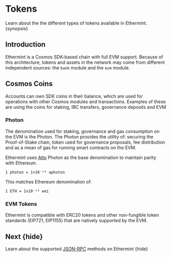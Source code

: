 <!--
order: 4
-->

# Tokens

Learn about the the different types of tokens available in Ethermint. {synopsis}

## Introduction

Ethermint is a Cosmos SDK-based chain with full EVM support. Because of this architecture, tokens and assets in the network may come from different independent sources: the `bank` module and the `evm` module.

## Cosmos Coins

Accounts can own SDK coins in their balance, which are used for operations with other Cosmos modules and transactions. Examples of these are using the coins for staking, IBC transfers, governance deposits and EVM  

### Photon

The denomination used for staking, governance and gas consumption on the EVM is the Photon. The Photon provides the utility of: securing the Proof-of-Stake chain, token used for governance proposals, fee distribution and as a mean of gas for running smart contracts on the EVM.

Ethermint uses [Atto](https://en.wikipedia.org/wiki/Atto-) Photon as the base denomination to maintain parity with Ethereum.

```
1 photon = 1×10⁻¹⁸ aphoton
```

This matches Ethereum denomination of:

```
1 ETH = 1x10⁻¹⁸ wei
```

### EVM Tokens

Ethermint is compatible with ERC20 tokens and other non-fungible token standards (EIP721, EIP1155)
that are natively supported by the EVM.

## Next {hide}

Learn about the supported [JSON-RPC](./json_rpc.md) methods on Ethermint {hide}
